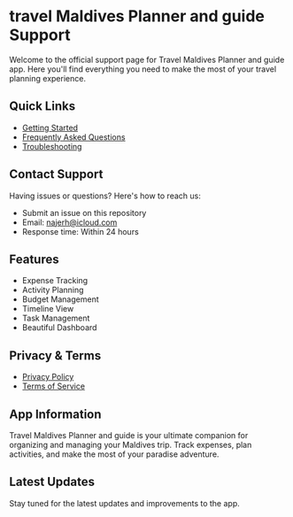 # travel Maldives Planner and guide Support

Welcome to the official support page for Travel Maldives Planner and guide app. Here you'll find everything you need to make the most of your travel planning experience.

## Quick Links

- [Getting Started](doc/getting-started.md)
- [Frequently Asked Questions](doc/faq.md)
- [Troubleshooting](doc/troubleshooting.md)

## Contact Support

Having issues or questions? Here's how to reach us:
- Submit an issue on this repository
- Email: najerh@icloud.com
- Response time: Within 24 hours

## Features

- Expense Tracking
- Activity Planning
- Budget Management
- Timeline View
- Task Management
- Beautiful Dashboard

## Privacy & Terms

- [Privacy Policy](doc/privacy-policy.md)
- [Terms of Service](doc/terms-of-service.md)

## App Information

Travel Maldives Planner and guide is your ultimate companion for organizing and managing your Maldives trip. Track expenses, plan activities, and make the most of your paradise adventure.

## Latest Updates

Stay tuned for the latest updates and improvements to the app.
